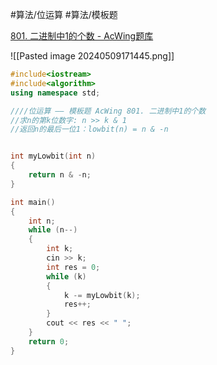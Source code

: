 
#算法/位运算 #算法/模板题 

[801. 二进制中1的个数 - AcWing题库](https://www.acwing.com/problem/content/803/)

![[Pasted image 20240509171445.png]]


```cpp
#include<iostream>
#include<algorithm>
using namespace std;

////位运算 —— 模板题 AcWing 801. 二进制中1的个数
//求n的第k位数字: n >> k & 1
//返回n的最后一位1：lowbit(n) = n & -n


int myLowbit(int n)
{
    return n & -n;
}

int main()
{
    int n;
    while (n--)
    {
        int k;
        cin >> k;
        int res = 0;
        while (k)
        {
            k -= myLowbit(k);
            res++;
        }
        cout << res << " ";
    }
    return 0;
}
```